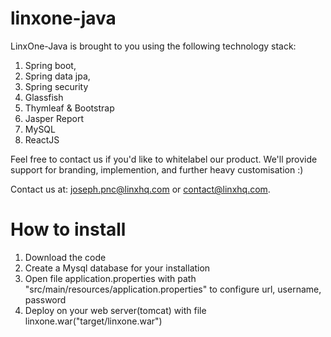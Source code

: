 # linxone-java

LinxOne-Java is brought to you using the following technology stack:

1. Spring boot, 
2. Spring data jpa, 
3. Spring security
4. Glassfish
5. Thymleaf & Bootstrap
6. Jasper Report
7. MySQL
8. ReactJS

Feel free to contact us if you'd like to whitelabel our product. We'll provide support for branding, implemention, and further heavy customisation :)

Contact us at: joseph.pnc@linxhq.com or contact@linxhq.com.

# How to install
1. Download the code
2. Create a Mysql database for your installation
3. Open file application.properties with path "src/main/resources/application.properties" to configure url, username, password
4. Deploy on your web server(tomcat) with file linxone.war("target/linxone.war")
